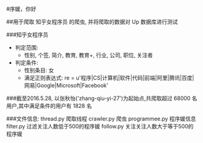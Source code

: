 #序媛，你好

##用于爬取 知乎女程序员 的爬虫, 并将爬取的数据对 Up 数据库进行测试

###知乎女程序员
- 判定范围:
	+ 性别, 个签, 简介, 教育, 教育+, 行业, 公司, 职位, 关注者
- 判定条件:
	+ 性别条目: 女
	+ 满足正则表达式: re = u'程序|CS|计算机|软件|代码|前端|阿里|腾讯|百度|网易|Google|Microsoft|Facebook'


###截至2016.5.28, 以张秋怡('zhang-qiu-yi-27')为起始点,共爬取超过 68000 名用户,其中满足条件的用户有 1828 名

###文件信息:
	thread.py      爬取线程
	crawler.py     爬虫
	programmee.py  程序媛信息
	filter.py      过滤关注人数低于500的程序媛
	follow.py      关注关注人数大于等于500的程序媛
